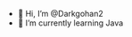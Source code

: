 - 👋 Hi, I’m @Darkgohan2
- 🌱 I’m currently learning Java

<!---
Darkgohan2/Darkgohan2 is a ✨ special ✨ repository because its `README.md` (this file) appears on your GitHub profile.
You can click the Preview link to take a look at your changes.
--->
